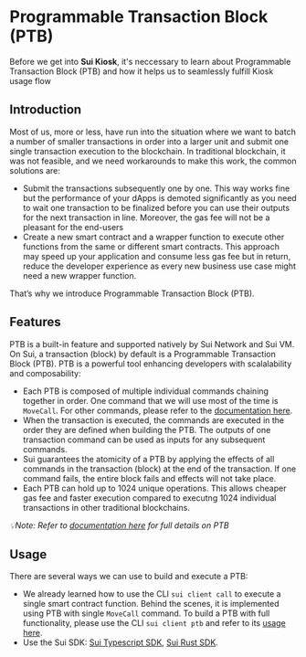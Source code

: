 # Programmable Transaction Block (PTB)

Before we get into **Sui Kiosk**, it's neccessary to learn about Programmable Transaction Block (PTB) and how it helps us to seamlessly fulfill Kiosk usage flow

## Introduction

Most of us, more or less, have run into the situation where we want to batch a number of smaller transactions in order into a larger unit and submit one single transaction execution to the blockchain. In traditional blockchain, it was not feasible, and we need workarounds to make this work, the common solutions are:
- Submit the transactions subsequently one by one. This way works fine but the performance of your dApps is demoted significantly as you need to wait one transaction to be finalized before you can use their outputs for the next transaction in line. Moreover, the gas fee will not be a pleasant for the end-users
- Create a new smart contract and a wrapper function to execute other functions from the same or different smart contracts. This approach may speed up your application and consume less gas fee but in return,  reduce the developer experience as every new business use case might need a new wrapper function.

That’s why we introduce Programmable Transaction Block (PTB). 

## Features

PTB is a built-in feature and supported natively by Sui Network and Sui VM. On Sui, a transaction (block) by default is a Programmable Transaction Block (PTB). PTB is a powerful tool enhancing developers with scalalability and composability:
- Each PTB is composed of multiple individual commands chaining together in order. One command that we will use most of the time is `MoveCall`. For other commands, please refer to the [documentation here](https://docs.sui.io/concepts/transactions/prog-txn-blocks#executing-a-transaction-command).
- When the transaction is executed, the commands are executed in the order they are defined when building the PTB. The outputs of one transaction command can be used as inputs for any subsequent commands.
- Sui guarantees the atomicity of a PTB by applying the effects of all commands in the transaction (block) at the end of the transaction. If one command fails, the entire block fails and effects will not take place.
- Each PTB can hold up to 1024 unique operations. This allows cheaper gas fee and faster execution compared to executng 1024 individual transactions in other traditional blockchains.

*💡Note: Refer to [documentation here](https://docs.sui.io/concepts/transactions/prog-txn-blocks) for full details on PTB*

## Usage

There are several ways we can use to build and execute a PTB:
- We already learned how to use the CLI `sui client call` to execute a single smart contract function. Behind the scenes, it is implemented using PTB with single `MoveCall` command. To build a PTB with full functionality, please use the CLI `sui client ptb` and refer to its [usage here](https://docs.sui.io/references/cli/ptb).
- Use the Sui SDK: [Sui Typescript SDK](https://sdk.mystenlabs.com/typescript), [Sui Rust SDK](https://docs.sui.io/references/rust-sdk).

